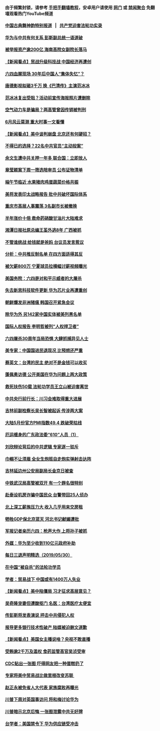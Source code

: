 #### 由于频繁封锁，请参考 [手把手翻墙教程](https://github.com/gfw-breaker/guides/wiki/)，安卓用户请使用 [网门](https://github.com/gfw-breaker/bn-android/blob/master/ogate.md?t=06010336) 或 [禁闻聚合](https://github.com/gfw-breaker/bn-android) 免翻墙观看热门YouTube频道 

#### [中国古典舞神韵特别报道](https://github.com/gfw-breaker/mh-news/blob/master/shenyun.md?t=06010336) &nbsp;&nbsp;|&nbsp;&nbsp; [共产党迫害法轮功实录](https://github.com/gfw-breaker/mh-news/blob/master/README.md?t=06010336)  


#### [华为与中共有何关系 彭斯副总统一语道破](../pages/nsc413/n11293250.md?t=06010336) 

#### [被举报资产逾200亿 海南高院女副院长落马](../pages/nsc413/n11293259.md?t=06010336) 

#### [【新闻看点】贸战升级科技战 中国经济再遭创](../pages/nsc413/n11292811.md?t=06010336) 

#### [六四血腥现场 30年后中国人“集体失忆”？](../pages/nsc413/n11293175.md?t=06010336) 

#### [唐德影视拟砸3千万 换《巴清传》主演范冰冰](../pages/nsc413/n11293132.md?t=06010336) 

#### [范冰冰复出受阻？活动前宣传海报照片遭删除](../pages/nsc413/n11292578.md?t=06010336) 

#### [空气动力车是骗局？两高管曾因传销被判刑](../pages/nsc413/n11293183.md?t=06010336) 

#### [6月风云莫测 重大时事一文看懂](../pages/nsc413/n11292711.md?t=06010336) 

#### [【新闻看点】美中谈判崩盘 北京还有何硬招？](../pages/nsc413/n11292810.md?t=06010336) 

#### [不得已的选择？22名中共官员“主动投案”](../pages/nsc413/n11292960.md?t=06010336) 

#### [余文生遭中共关押一年多 联合国：立即放人](../pages/nsc413/n11293000.md?t=06010336) 

#### [章莹颖案下周一筛选陪审员 公布证物清单](../pages/nsc413/n11292884.md?t=06010336) 

#### [端午节临近 水果猪肉鸡蛋蔬菜价格共振](../pages/nsc413/n11292961.md?t=06010336) 

#### [美将发表印太战略报告 批中共破坏国际体系](../pages/nsc413/n11292652.md?t=06010336) 

#### [重庆市高层人事震荡 3名副市长被撤换](../pages/nsc413/n11292806.md?t=06010336) 

#### [半年涨价十倍 救命药硝酸甘油片大陆难求](../pages/nsc413/n11292352.md?t=06010336) 

#### [湘潭日报社原总编王荃外逃8年 广西被抓](../pages/nsc413/n11292829.md?t=06010336) 

#### [不管谁统战 给钱就是爸妈 台议员发言惹议](../pages/nsc413/n11291930.md?t=06010336) 

#### [分析：中共推反制名单 在四方面适得其反](../pages/nsc413/n11292625.md?t=06010336) 

#### [被欠薪800万 宁夏球员拉横幅讨薪视频曝光](../pages/nsc413/n11292585.md?t=06010336) 

#### [美国务院：六四是对和平示威者的大屠杀](../pages/nsc413/n11292401.md?t=06010336) 

#### [失去新思科技软件更新 华为芯片业再遭重创](../pages/nsc413/n11292565.md?t=06010336) 

#### [朝鲜爆发非洲猪瘟 韩国召开紧急会议](../pages/nsc413/n11292417.md?t=06010336) 

#### [除华为外 另142家中国实体被美列黑名单](../pages/nsc413/n11292510.md?t=06010336) 

#### [国际人权报告 李明哲被列“人权捍卫者”](../pages/nsc413/n11292218.md?t=06010336) 

#### [六四屠杀30周年当局恐惧 大肆抓捕异见人士](../pages/nsc413/n11291968.md?t=06010336) 


#### [美专家：中国国进民退现况 比预想还严重](../pages/nsc413/n11292455.md?t=06010336) 

#### [蔡英文：台湾的民主 绝对不是金钱可以收买](../pages/nsc413/n11291916.md?t=06010336) 

#### [蓬佩奥访德 公开美国在华为问题上两大政策](../pages/nsc413/n11292172.md?t=06010336) 

#### [救死扶伤50载 法轮功学员王立山被迫害离世](../pages/nsc413/n11291821.md?t=06010336) 

#### [中共央行前行长：川习会难取得重大进展](../pages/nsc413/n11291962.md?t=06010336) 

#### [吉林前副检察长吴长智被起诉 传涉两大案](../pages/nsc413/n11291868.md?t=06010336) 

#### [大陆5月份官方PMI指数49.4 跌破荣枯线](../pages/nsc413/n11291501.md?t=06010336) 

#### [厄运缠身的广东政法委“610”人员（1）](../pages/nsc413/n11280992.md?t=06010336) 

#### [刘欣辩论背后的中共逻辑 专家逐一驳斥](../pages/nsc413/n11291233.md?t=06010336) 

#### [巾帼不让须眉 全女生炮班自走炮实弹射击达阵](../pages/nsc413/n11291704.md?t=06010336) 

#### [吉林延边州公安局副局长金京日被查](../pages/nsc413/n11291594.md?t=06010336) 

#### [中铁武汉局高管被双开 有一个罪名很特别](../pages/nsc413/n11291335.md?t=06010336) 

#### [赴泰设机房诈骗中国民众 台警带回25人侦办](../pages/nsc413/n11291596.md?t=06010336) 

#### [北上深工薪族压力大 收入几乎用来交房租](../pages/nsc413/n11290947.md?t=06010336) 

#### [牺牲GDP保北京蓝天 河北书记献媚遭批](../pages/nsc413/n11291230.md?t=06010336) 

#### [军报记者亲历六四：枪声大作 上将孙子被抓](../pages/nsc413/n11290529.md?t=06010336) 

#### [外媒：华为至少收到110亿元政府补助](../pages/nsc413/n11290629.md?t=06010336) 

#### [每日三退声明精选（2019/05/30）](../pages/nsc413/n11291280.md?t=06010336) 

#### [在中国“被自杀”的法轮功学员](../pages/nsc413/n11290608.md?t=06010336) 

#### [学者：贸易战下 中国或有1400万人失业](../pages/nsc413/n11290668.md?t=06010336) 

#### [【新闻看点】美中陷僵局 习才征求高层意见？](../pages/nsc413/n11290516.md?t=06010336) 

#### [吴奇隆宠妻但遭酸抠门 名医：台湾医疗太便宜](../pages/nsc413/n11290429.md?t=06010336) 

#### [传彭斯将发表演说 抨击中共侵犯人权](../pages/nsc413/n11288710.md?t=06010336) 

#### [报导更多银行技术性破产 陆媒被迫删文道歉](../pages/nsc413/n11290652.md?t=06010336) 

#### [【新闻看点】美国女主播说啥？央视不敢直播](../pages/nsc413/n11290243.md?t=06010336) 

#### [受贿逾2千万及滥权 食药监管高官吴浈受审](../pages/nsc413/n11290326.md?t=06010336) 

#### [CDC贴出一张图 吓得网友把一种蛋糕扔了](../pages/nsc413/n11290556.md?t=06010336) 

#### [专家将美中贸易战比做里根改变苏联 ](../pages/nsc413/n11290614.md?t=06010336) 

#### [赵正永被免省人大代表 家族腐败再曝光](../pages/nsc413/n11290360.md?t=06010336) 

#### [川普下周对英国事访问 将和梅讨论华为](../pages/nsc413/n11290498.md?t=06010336) 

#### [川普暗示北京后悔 一张图泄露中共无好牌](../pages/nsc413/n11290475.md?t=06010336) 

#### [台学者：美国禁令下 华为供应链受冲击](../pages/nsc413/n11289893.md?t=06010336) 

